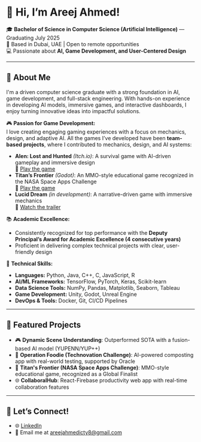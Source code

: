 # 👋 Hi, I’m Areej Ahmed!  

🎓 **Bachelor of Science in Computer Science (Artificial Intelligence)** — Graduating July 2025  
📍 Based in Dubai, UAE | Open to remote opportunities  
💻 Passionate about **AI, Game Development, and User-Centered Design**  

---

## 🚀 About Me
I'm a driven computer science graduate with a strong foundation in AI, game development, and full-stack engineering. With hands-on experience in developing AI models, immersive games, and interactive dashboards, I enjoy turning innovative ideas into impactful solutions.  

🎮 **Passion for Game Development:**  
I love creating engaging gaming experiences with a focus on mechanics, design, and adaptive AI. All the games I’ve developed have been **team-based projects**, where I contributed to mechanics, design, and AI systems:
- **Alen: Lost and Hunted** *(Itch.io)*: A survival game with AI-driven gameplay and immersive design  
  🔗 [Play the game](https://areejahmed2149.itch.io/alen-lost-and-hunted-playtesting)
- **Titan’s Frontier** *(Godot)*: An MMO-style educational game recognized in the NASA Space Apps Challenge  
  🔗 [Play the game](https://ziyaan.itch.io/titans-fontier)
- **Lucid Dream** *(in development)*: A narrative-driven game with immersive mechanics  
  🔗 [Watch the trailer](https://youtu.be/HjKmWISKXqE?si=Ixn8Y49pgocx96bc)

📚 **Academic Excellence:**  
- Consistently recognized for top performance with the **Deputy Principal’s Award for Academic Excellence (4 consecutive years)**  
- Proficient in delivering complex technical projects with clear, user-friendly design  

🌟 **Technical Skills:**  
- **Languages:** Python, Java, C++, C, JavaScript, R  
- **AI/ML Frameworks:** TensorFlow, PyTorch, Keras, Scikit-learn  
- **Data Science Tools:** NumPy, Pandas, Matplotlib, Seaborn, Tableau  
- **Game Development:** Unity, Godot, Unreal Engine  
- **DevOps & Tools:** Docker, Git, CI/CD Pipelines  

---

## 💼 Featured Projects
- 🎮 **Dynamic Scene Understanding**: Outperformed SOTA with a fusion-based AI model (YUPENN/YUP++)  
- 🧠 **Operation Foodie (Technovation Challenge)**: AI-powered composting app with real-world testing, supported by Oracle  
- 🚀 **Titan's Frontier (NASA Space Apps Challenge)**: MMO-style educational game, recognized as a Global Finalist  
- 🌐 **CollaboralHub**: React-Firebase productivity web app with real-time collaboration features  

---

## 🔗 Let’s Connect!
- 🌐 [LinkedIn](https://www.linkedin.com/in/areej-ahmed-868272213)  
- 📧 Email me at areejahmedicty8@gmail.com  
